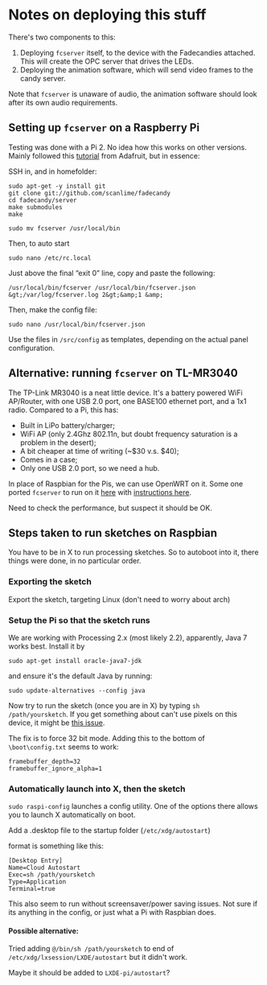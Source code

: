 # Notes on deploying this stuff

There's two components to this:

1. Deploying `fcserver` itself, to the device with the Fadecandies attached. This will create the OPC server that drives the LEDs.
2. Deploying the animation software, which will send video frames to the candy server.

Note that `fcserver` is unaware of audio, the animation software should look after its own audio requirements. 

## Setting up `fcserver` on a Raspberry Pi

Testing was done with a Pi 2. No idea how this works on other versions. Mainly followed this [tutorial](https://learn.adafruit.com/1500-neopixel-led-curtain-with-raspberry-pi-fadecandy/fadecandy-server-setup) from Adafruit, but in essence:

SSH in, and in homefolder:

    sudo apt-get -y install git
    git clone git://github.com/scanlime/fadecandy
    cd fadecandy/server
    make submodules
    make
    
    sudo mv fcserver /usr/local/bin
    
Then, to auto start

    sudo nano /etc/rc.local
    
Just above the final “exit 0” line, copy and paste the following:

    /usr/local/bin/fcserver /usr/local/bin/fcserver.json &gt;/var/log/fcserver.log 2&gt;&amp;1 &amp;
    
Then, make the config file:

    sudo nano /usr/local/bin/fcserver.json
    
Use the files in `/src/config` as templates, depending on the actual panel configuration.

## Alternative: running `fcserver` on TL-MR3040

The TP-Link MR3040 is a neat little device. It's a battery powered WiFi AP/Router, with one USB 2.0 port, one BASE100 ethernet port, and a 1x1 radio. Compared to a Pi, this has:

* Built in LiPo battery/charger;
* WiFi AP (only 2.4Ghz 802.11n, but doubt frequency saturation is a problem in the desert);
* A bit cheaper at time of writing (~$30 v.s. $40);
* Comes in a case;
* Only one USB 2.0 port, so we need a hub.

In place of Raspbian for the Pis, we can use OpenWRT on it. Some one ported `fcserver` to run on it [here](https://github.com/nemik/fadecandy-openwrt) with [instructions here](http://blog.nemik.net/2014/02/standalone-openwrt-fadecandy-server-for-led-control/).

Need to check the performance, but suspect it should be OK.

## Steps taken to run sketches on Raspbian

You have to be in X to run processing sketches. So to autoboot into it, there things were done, in no particular order.

### Exporting the sketch

Export the sketch, targeting Linux (don't need to worry about arch)

### Setup the Pi so that the sketch runs 

We are working with Processing 2.x (most likely 2.2), apparently, Java 7 works best. Install it by


    sudo apt-get install oracle-java7-jdk

and ensure it's the default Java by running:


    sudo update-alternatives --config java


Now try to run the sketch (once you are in X) by typing `sh /path/yoursketch`. If you get something about can't use pixels on this device, it might be [this issue](https://github.com/processing/processing/issues/2010.html).

The fix is to force 32 bit mode. Adding this to the bottom of `\boot\config.txt` seems to work:


    framebuffer_depth=32
    framebuffer_ignore_alpha=1


### Automatically launch into X, then the sketch

`sudo raspi-config` launches a config utility. One of the options there allows you to launch X automatically on boot.

Add a .desktop file to the startup folder (`/etc/xdg/autostart`)

format is something like this:


    [Desktop Entry]
    Name=Cloud Autostart
    Exec=sh /path/yoursketch
    Type=Application
    Terminal=true


This also seem to run without screensaver/power saving issues. Not sure if its anything in the config, or just what a Pi with Raspbian does.

#### Possible alternative:

Tried adding `@/bin/sh /path/yoursketch` to end of `/etc/xdg/lxsession/LXDE/autostart` but it didn't work.

Maybe it should be added to `LXDE-pi/autostart`? 